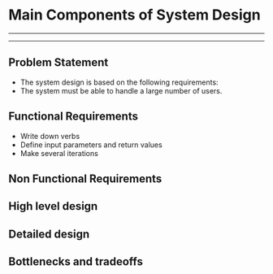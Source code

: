 # Main Components of System Design

---
---

## Problem Statement

- The system design is based on the following requirements:
- The system must be able to handle a large number of users.

## Functional Requirements

- Write down verbs
- Define input parameters and return values
- Make several iterations

## Non Functional Requirements

## High level design

## Detailed design

## Bottlenecks and tradeoffs
